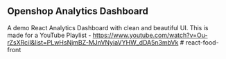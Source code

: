 ## Openshop Analytics Dashboard

A demo React Analytics Dashboard with clean and beautiful UI. This is made for a YouTube Playlist - https://www.youtube.com/watch?v=Ou-rZsXRciI&list=PLwHsNjmBZ-MJnVNyiaVYHW_dDA5n3mbVk
#   r e a c t - f o o d - f r o n t  
 